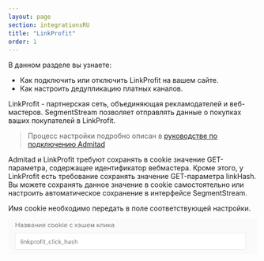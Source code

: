 ```yaml
---
layout: page
section: integrationsRU
title: "LinkProfit"
order: 1
---
```


В данном разделе вы узнаете:
* Как подключить или отключить LinkProfit на вашем сайте.
* Как настроить дедупликацию платных каналов.

LinkProfit - партнерская сеть, объединяющая рекламодателей и веб-мастеров. SegmentStream позволяет отправлять данные о покупках ваших покупателей в LinkProfit.

>Процесс настройки подробно описан в [руководстве по подключению Admitad](/ru/integrations/admitad)

Admitad и LinkProfit требуют сохранять в cookie значение GET-параметра, содержащее идентификатор вебмастера. Кроме этого, у LinkProfit есть требование сохранять значение GET-параметра linkHash. Вы можете сохранять данное значение в cookie самостоятельно или настроить автоматическое сохранение в интерфейсе SegmentStream.

Имя cookie необходимо передать в поле соответствующей настройки.

![](/img/integrations.linkprofit.1.png)
